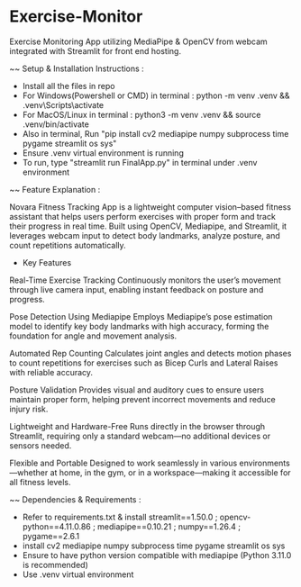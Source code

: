 # Exercise-Monitor
Exercise Monitoring App utilizing MediaPipe &amp; OpenCV from webcam integrated with Streamlit for front end hosting.

~~ Setup & Installation Instructions :
- Install all the files in repo
- For Windows(Powershell or CMD) in terminal :
python -m venv .venv && .venv\Scripts\activate
- For MacOS/Linux in terminal :
python3 -m venv .venv && source .venv/bin/activate
- Also in terminal, Run "pip install cv2 mediapipe numpy subprocess time pygame streamlit os sys"
- Ensure .venv virtual environment is running
- To run, type "streamlit run FinalApp.py" in terminal under .venv environment

~~ Feature Explanation :

Novara Fitness Tracking App is a lightweight computer vision–based fitness assistant that helps users perform exercises with proper form and track their progress in real time. Built using OpenCV, Mediapipe, and Streamlit, it leverages webcam input to detect body landmarks, analyze posture, and count repetitions automatically.

- Key Features

Real-Time Exercise Tracking
Continuously monitors the user’s movement through live camera input, enabling instant feedback on posture and progress.

Pose Detection Using Mediapipe
Employs Mediapipe’s pose estimation model to identify key body landmarks with high accuracy, forming the foundation for angle and movement analysis.

Automated Rep Counting
Calculates joint angles and detects motion phases to count repetitions for exercises such as Bicep Curls and Lateral Raises with reliable accuracy.

Posture Validation
Provides visual and auditory cues to ensure users maintain proper form, helping prevent incorrect movements and reduce injury risk.

Lightweight and Hardware-Free
Runs directly in the browser through Streamlit, requiring only a standard webcam—no additional devices or sensors needed.

Flexible and Portable
Designed to work seamlessly in various environments—whether at home, in the gym, or in a workspace—making it accessible for all fitness levels.

~~ Dependencies & Requirements :
- Refer to requirements.txt & install streamlit==1.50.0 ; opencv-python==4.11.0.86 ; mediapipe==0.10.21 ; numpy==1.26.4 ; pygame==2.6.1
- install cv2 mediapipe numpy subprocess time pygame streamlit os sys
- Ensure to have python version compatible with mediapipe (Python 3.11.0 is recommended)
- Use .venv virtual environment
